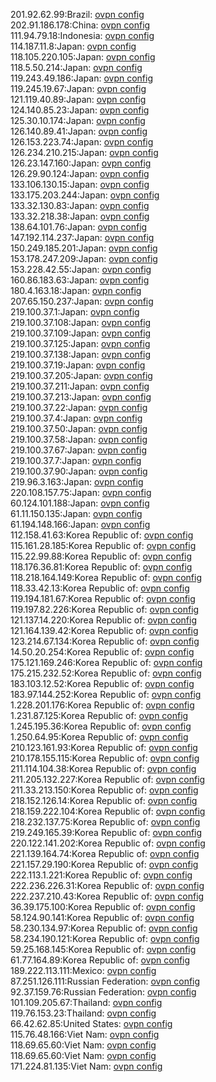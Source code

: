 201.92.62.99:Brazil: [ovpn config](vpn/201_92_62_99.ovpn)  
202.91.186.178:China: [ovpn config](vpn/202_91_186_178.ovpn)  
111.94.79.18:Indonesia: [ovpn config](vpn/111_94_79_18.ovpn)  
114.187.11.8:Japan: [ovpn config](vpn/114_187_11_8.ovpn)  
118.105.220.105:Japan: [ovpn config](vpn/118_105_220_105.ovpn)  
118.5.50.214:Japan: [ovpn config](vpn/118_5_50_214.ovpn)  
119.243.49.186:Japan: [ovpn config](vpn/119_243_49_186.ovpn)  
119.245.19.67:Japan: [ovpn config](vpn/119_245_19_67.ovpn)  
121.119.40.89:Japan: [ovpn config](vpn/121_119_40_89.ovpn)  
124.140.85.23:Japan: [ovpn config](vpn/124_140_85_23.ovpn)  
125.30.10.174:Japan: [ovpn config](vpn/125_30_10_174.ovpn)  
126.140.89.41:Japan: [ovpn config](vpn/126_140_89_41.ovpn)  
126.153.223.74:Japan: [ovpn config](vpn/126_153_223_74.ovpn)  
126.234.210.215:Japan: [ovpn config](vpn/126_234_210_215.ovpn)  
126.23.147.160:Japan: [ovpn config](vpn/126_23_147_160.ovpn)  
126.29.90.124:Japan: [ovpn config](vpn/126_29_90_124.ovpn)  
133.106.130.15:Japan: [ovpn config](vpn/133_106_130_15.ovpn)  
133.175.203.244:Japan: [ovpn config](vpn/133_175_203_244.ovpn)  
133.32.130.83:Japan: [ovpn config](vpn/133_32_130_83.ovpn)  
133.32.218.38:Japan: [ovpn config](vpn/133_32_218_38.ovpn)  
138.64.101.76:Japan: [ovpn config](vpn/138_64_101_76.ovpn)  
147.192.114.237:Japan: [ovpn config](vpn/147_192_114_237.ovpn)  
150.249.185.201:Japan: [ovpn config](vpn/150_249_185_201.ovpn)  
153.178.247.209:Japan: [ovpn config](vpn/153_178_247_209.ovpn)  
153.228.42.55:Japan: [ovpn config](vpn/153_228_42_55.ovpn)  
160.86.183.63:Japan: [ovpn config](vpn/160_86_183_63.ovpn)  
180.4.163.18:Japan: [ovpn config](vpn/180_4_163_18.ovpn)  
207.65.150.237:Japan: [ovpn config](vpn/207_65_150_237.ovpn)  
219.100.37.1:Japan: [ovpn config](vpn/219_100_37_1.ovpn)  
219.100.37.108:Japan: [ovpn config](vpn/219_100_37_108.ovpn)  
219.100.37.109:Japan: [ovpn config](vpn/219_100_37_109.ovpn)  
219.100.37.125:Japan: [ovpn config](vpn/219_100_37_125.ovpn)  
219.100.37.138:Japan: [ovpn config](vpn/219_100_37_138.ovpn)  
219.100.37.19:Japan: [ovpn config](vpn/219_100_37_19.ovpn)  
219.100.37.205:Japan: [ovpn config](vpn/219_100_37_205.ovpn)  
219.100.37.211:Japan: [ovpn config](vpn/219_100_37_211.ovpn)  
219.100.37.213:Japan: [ovpn config](vpn/219_100_37_213.ovpn)  
219.100.37.22:Japan: [ovpn config](vpn/219_100_37_22.ovpn)  
219.100.37.4:Japan: [ovpn config](vpn/219_100_37_4.ovpn)  
219.100.37.50:Japan: [ovpn config](vpn/219_100_37_50.ovpn)  
219.100.37.58:Japan: [ovpn config](vpn/219_100_37_58.ovpn)  
219.100.37.67:Japan: [ovpn config](vpn/219_100_37_67.ovpn)  
219.100.37.7:Japan: [ovpn config](vpn/219_100_37_7.ovpn)  
219.100.37.90:Japan: [ovpn config](vpn/219_100_37_90.ovpn)  
219.96.3.163:Japan: [ovpn config](vpn/219_96_3_163.ovpn)  
220.108.157.75:Japan: [ovpn config](vpn/220_108_157_75.ovpn)  
60.124.101.188:Japan: [ovpn config](vpn/60_124_101_188.ovpn)  
61.11.150.135:Japan: [ovpn config](vpn/61_11_150_135.ovpn)  
61.194.148.166:Japan: [ovpn config](vpn/61_194_148_166.ovpn)  
112.158.41.63:Korea Republic of: [ovpn config](vpn/112_158_41_63.ovpn)  
115.161.28.185:Korea Republic of: [ovpn config](vpn/115_161_28_185.ovpn)  
115.22.99.88:Korea Republic of: [ovpn config](vpn/115_22_99_88.ovpn)  
118.176.36.81:Korea Republic of: [ovpn config](vpn/118_176_36_81.ovpn)  
118.218.164.149:Korea Republic of: [ovpn config](vpn/118_218_164_149.ovpn)  
118.33.42.13:Korea Republic of: [ovpn config](vpn/118_33_42_13.ovpn)  
119.194.181.67:Korea Republic of: [ovpn config](vpn/119_194_181_67.ovpn)  
119.197.82.226:Korea Republic of: [ovpn config](vpn/119_197_82_226.ovpn)  
121.137.14.220:Korea Republic of: [ovpn config](vpn/121_137_14_220.ovpn)  
121.164.139.42:Korea Republic of: [ovpn config](vpn/121_164_139_42.ovpn)  
123.214.67.134:Korea Republic of: [ovpn config](vpn/123_214_67_134.ovpn)  
14.50.20.254:Korea Republic of: [ovpn config](vpn/14_50_20_254.ovpn)  
175.121.169.246:Korea Republic of: [ovpn config](vpn/175_121_169_246.ovpn)  
175.215.232.52:Korea Republic of: [ovpn config](vpn/175_215_232_52.ovpn)  
183.103.12.52:Korea Republic of: [ovpn config](vpn/183_103_12_52.ovpn)  
183.97.144.252:Korea Republic of: [ovpn config](vpn/183_97_144_252.ovpn)  
1.228.201.176:Korea Republic of: [ovpn config](vpn/1_228_201_176.ovpn)  
1.231.87.125:Korea Republic of: [ovpn config](vpn/1_231_87_125.ovpn)  
1.245.195.36:Korea Republic of: [ovpn config](vpn/1_245_195_36.ovpn)  
1.250.64.95:Korea Republic of: [ovpn config](vpn/1_250_64_95.ovpn)  
210.123.161.93:Korea Republic of: [ovpn config](vpn/210_123_161_93.ovpn)  
210.178.155.115:Korea Republic of: [ovpn config](vpn/210_178_155_115.ovpn)  
211.114.104.38:Korea Republic of: [ovpn config](vpn/211_114_104_38.ovpn)  
211.205.132.227:Korea Republic of: [ovpn config](vpn/211_205_132_227.ovpn)  
211.33.213.150:Korea Republic of: [ovpn config](vpn/211_33_213_150.ovpn)  
218.152.126.14:Korea Republic of: [ovpn config](vpn/218_152_126_14.ovpn)  
218.159.222.104:Korea Republic of: [ovpn config](vpn/218_159_222_104.ovpn)  
218.232.137.75:Korea Republic of: [ovpn config](vpn/218_232_137_75.ovpn)  
219.249.165.39:Korea Republic of: [ovpn config](vpn/219_249_165_39.ovpn)  
220.122.141.202:Korea Republic of: [ovpn config](vpn/220_122_141_202.ovpn)  
221.139.164.74:Korea Republic of: [ovpn config](vpn/221_139_164_74.ovpn)  
221.157.29.190:Korea Republic of: [ovpn config](vpn/221_157_29_190.ovpn)  
222.113.1.221:Korea Republic of: [ovpn config](vpn/222_113_1_221.ovpn)  
222.236.226.31:Korea Republic of: [ovpn config](vpn/222_236_226_31.ovpn)  
222.237.210.43:Korea Republic of: [ovpn config](vpn/222_237_210_43.ovpn)  
36.39.175.100:Korea Republic of: [ovpn config](vpn/36_39_175_100.ovpn)  
58.124.90.141:Korea Republic of: [ovpn config](vpn/58_124_90_141.ovpn)  
58.230.134.97:Korea Republic of: [ovpn config](vpn/58_230_134_97.ovpn)  
58.234.190.121:Korea Republic of: [ovpn config](vpn/58_234_190_121.ovpn)  
59.25.168.145:Korea Republic of: [ovpn config](vpn/59_25_168_145.ovpn)  
61.77.164.89:Korea Republic of: [ovpn config](vpn/61_77_164_89.ovpn)  
189.222.113.111:Mexico: [ovpn config](vpn/189_222_113_111.ovpn)  
87.251.126.111:Russian Federation: [ovpn config](vpn/87_251_126_111.ovpn)  
92.37.159.76:Russian Federation: [ovpn config](vpn/92_37_159_76.ovpn)  
101.109.205.67:Thailand: [ovpn config](vpn/101_109_205_67.ovpn)  
119.76.153.23:Thailand: [ovpn config](vpn/119_76_153_23.ovpn)  
66.42.62.85:United States: [ovpn config](vpn/66_42_62_85.ovpn)  
115.76.48.166:Viet Nam: [ovpn config](vpn/115_76_48_166.ovpn)  
118.69.65.60:Viet Nam: [ovpn config](vpn/118_69_65_60.ovpn)  
118.69.65.60:Viet Nam: [ovpn config](vpn/118_69_65_60.ovpn)  
171.224.81.135:Viet Nam: [ovpn config](vpn/171_224_81_135.ovpn)  
